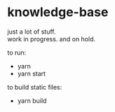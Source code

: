 # knowledge-base

just a lot of stuff.  
work in progress. and on hold.

to run:  
- yarn
- yarn start

to build static files:
- yarn build
